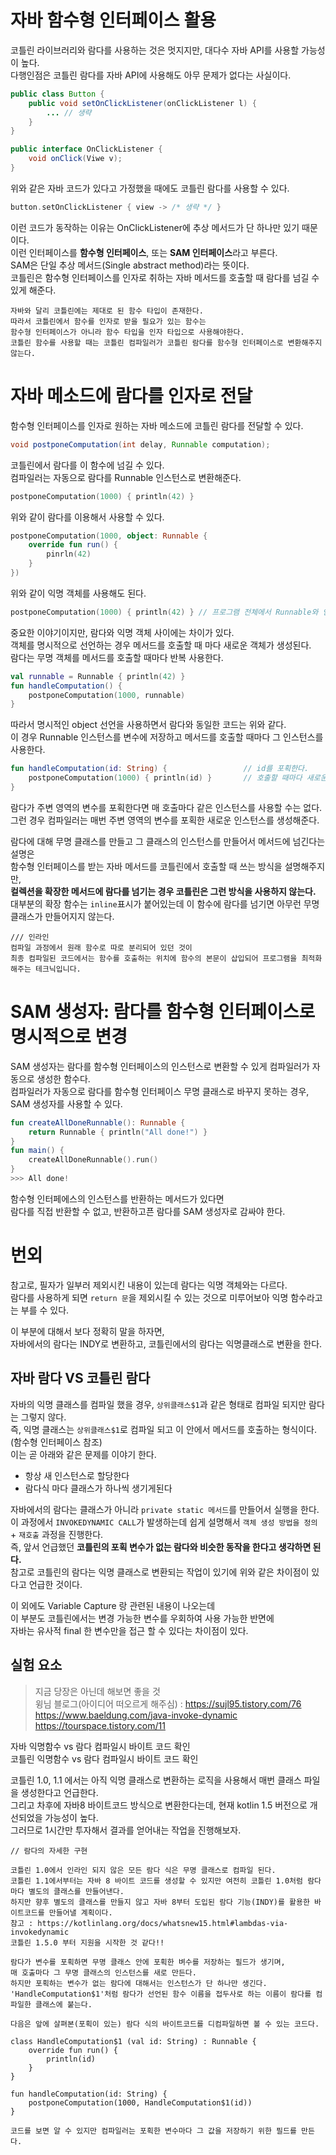 자바 함수형 인터페이스 활용
===========================    
코틀린 라이브러리와 람다를 사용하는 것은 멋지지만, 대다수 자바 API를 사용할 가능성이 높다.     
다행인점은 코틀린 람다를 자바 API에 사용해도 아무 문제가 없다는 사실이다.     

```java
public class Button {
    public void setOnClickListener(onClickListener l) { 
        ... // 생략  
    }
}
```
```java
public interface OnClickListener {
    void onClick(Viwe v);
}
```
위와 같은 자바 코드가 있다고 가정했을 때에도 코틀린 람다를 사용할 수 있다.   
   
```kt
button.setOnClickListener { view -> /* 생략 */ }    
```  
이런 코드가 동작하는 이유는 OnClickListener에 추상 메서드가 단 하나만 있기 때문이다.         
이런 인터페이스를 **함수형 인터페이스**, 또는 **SAM 인터페이스**라고 부른다.        
SAM은 단일 추상 메서드(Single abstract method)라는 뜻이다.           
코틀린은 함수형 인터페이스를 인자로 취하는 자바 메서드를 호출할 때 람다를 넘길 수 있게 해준다.        

```
자바와 달리 코틀린에는 제대로 된 함수 타입이 존재한다.       
따라서 코틀린에서 함수를 인자로 받을 필요가 있는 함수는        
함수형 인터페이스가 아니라 함수 타입을 인자 타입으로 사용해야한다.        
코틀린 함수를 사용할 때는 코틀린 컴파일러가 코틀린 람다를 함수형 인터페이스로 변환해주지 않는다.       
```

# 자바 메소드에 람다를 인자로 전달  
  
함수형 인터페이스를 인자로 원하는 자바 메소드에 코틀린 람다를 전달할 수 있다.         

```java
void postponeComputation(int delay, Runnable computation);
```
코틀린에서 람다를 이 함수에 넘길 수 있다.       
컴파일러는 자동으로 람다를 Runnable 인스턴스로 변환해준다.      

```kt
postponeComputation(1000) { println(42) }
```
위와 같이 람다를 이용해서 사용할 수 있다.   

```kt
postponeComputation(1000, object: Runnable {
    override fun run() {
        pinrln(42)
    }
})
```
위와 같이 익명 객체를 사용해도 된다.   

```kt
postponeComputation(1000) { println(42) } // 프로그램 전체에서 Runnable와 인스턴스는 단 하나만 만들어진다.   
```
중요한 이야기이지만, 람다와 익명 객체 사이에는 차이가 있다.        
객체를 명시적으로 선언하는 경우 메서드를 호출할 때 마다 새로운 객체가 생성된다.      
람다는 무명 객체를 메서드를 호출할 때마다 반복 사용한다.     

```kt
val runnable = Runnable { println(42) }
fun handleComputation() {
    postponeComputation(1000, runnable)
}
```
따라서 명시적인 object 선언을 사용하면서 람다와 동일한 코드는 위와 같다.       
이 경우 Runnable 인스턴스를 변수에 저장하고 메서드를 호출할 때마다 그 인스턴스를 사용한다.     

```kt
fun handleComputation(id: String) {                 // id를 포획한다.     
    postponeComputation(1000) { println(id) }       // 호출할 때마다 새로운 인스턴스 객체 생성 
}
```
람다가 주변 영역의 변수를 포획한다면 매 호출마다 같은 인스턴스를 사용할 수는 없다.    
그런 경우 컴파일러는 매번 주변 영역의 변수를 포획한 새로운 인스턴스를 생성해준다.     

람다에 대해 무명 클래스를 만들고 그 클래스의 인스턴스를 만들어서 메서드에 넘긴다는 설명은       
함수형 인터페이스를 받는 자바 메서드를 코틀린에서 호출할 때 쓰는 방식을 설명해주지만,         
**컬렉션을 확장한 메서드에 람다를 넘기는 경우 코틀린은 그런 방식을 사용하지 않는다.**     
대부분의 확장 함수는 `inline`표시가 붙어있는데 이 함수에 람다를 넘기면 아무런 무명 클래스가 만들어지지 않는다.      

```
/// 인라인
컴파일 과정에서 원래 함수로 따로 분리되어 있던 것이   
최종 컴파일된 코드에서는 함수를 호출하는 위치에 함수의 본문이 삽입되어 프로그램을 최적화해주는 테크닉입니다.
```
  
# SAM 생성자: 람다를 함수형 인터페이스로 명시적으로 변경     
SAM 생성자는 람다를 함수형 인터페이스의 인스턴스로 변환할 수 있게 컴파일러가 자동으로 생성한 함수다.       
컴파일러가 자동으로 람다를 함수형 인터페이스 무명 클래스로 바꾸지 못하는 경우, SAM 생성자를 사용할 수 있다.   

```kt
fun createAllDoneRunnable(): Runnable {
    return Runnable { println("All done!") }
}
fun main() {
    createAllDoneRunnable().run()
}
>>> All done!   
```
함수형 인터페에스의 인스턴스를 반환하는 메서드가 있다면     
람다를 직접 반환할 수 없고, 반환하고픈 람다를 SAM 생성자로 감싸야 한다.      


# 번외 
참고로, 필자가 일부러 제외시킨 내용이 있는데 람다는 익명 객체와는 다르다.              
람다를 사용하게 되면 `return 문`을 제외시킬 수 있는 것으로 미루어보아 익명 함수라고는 부를 수 있다.       
   
이 부분에 대해서 보다 정확히 말을 하자면,      
자바에서의 람다는 INDY로 변환하고, 코틀린에서의 람다는 익명클래스로 변환을 한다.   
  
## 자바 람다 VS 코틀린 람다 
자바의 익명 클래스를 컴파일 했을 경우, `상위클래스$1`과 같은 형태로 컴파일 되지만 람다는 그렇지 않다.          
즉, 익명 클래스는 `상위클래스$1`로 컴파일 되고 이 안에서 메서드를 호출하는 형식이다.(함수형 인터페이스 참조)   
이는 곧 아래와 같은 문제를 이야기 한다.  

* 항상 새 인스턴스로 할당한다
* 람다식 마다 클래스가 하나씩 생기게된다

자바에서의 람다는 클래스가 아니라 `private static 메서드`를 만들어서 실행을 한다.          
이 과정에서 `INVOKEDYNAMIC CALL`가 발생하는데 쉽게 설명해서 `객체 생성 방법을 정의` + `재호출` 과정을 진행한다.       
즉, 앞서 언급했던 **코틀린의 포획 변수가 없는 람다와 비슷한 동작을 한다고 생각하면 된다.**       
참고로 코틀린의 람다는 익명 클래스로 변환되는 작업이 있기에 위와 같은 차이점이 있다고 언급한 것이다.        
     
이 외에도 Variable Capture 랑 관련된 내용이 나오는데         
이 부분도 코틀린에서는 변경 가능한 변수를 우회하여 사용 가능한 반면에        
자바는 유사적 final 한 변수만을 접근 할 수 있다는 차이점이 있다.    

## 실험 요소   
> 지금 당장은 아닌데 해보면 좋을 것     
> 윙님 블로그(아이디어 떠오르게 해주심) : https://sujl95.tistory.com/76   
> https://www.baeldung.com/java-invoke-dynamic      
> https://tourspace.tistory.com/11   

자바 익명함수 vs 람다 컴파일시 바이트 코드 확인     
코틀린 익명함수 vs 람다 컴파일시 바이트 코드 확인     
  
코틀린 1.0, 1.1 에서는 아직 익명 클래스로 변환하는 로직을 사용해서 매번 클래스 파일을 생성한다고 언급한다.          
그리고 차후에 자바8 바이트코드 방식으로 변환한다는데, 현재 kotlin 1.5 버전으로 개선되었을 가능성이 높다.      
그러므로 1시간만 투자해서 결과를 얻어내는 작업을 진행해보자.    

```
// 람다의 자세한 구현 

코틀린 1.0에서 인라인 되지 않은 모든 람다 식은 무명 클래스로 컴파일 된다.     
코틀린 1.1에서부터는 자바 8 바이트 코드를 생성할 수 있지만 여전히 코틀린 1.0처럼 람다마다 별도의 클래스를 만들어낸다.      
하지만 향후 별도의 클래스를 만들지 않고 자바 8부터 도입된 람다 기능(INDY)를 활용한 바이트코드를 만들어낼 계획이다.       
참고 : https://kotlinlang.org/docs/whatsnew15.html#lambdas-via-invokedynamic   
코틀린 1.5.0 부터 지원을 시작한 것 같다!! 

람다가 변수를 포획하면 무명 클래스 안에 포획한 벼수를 저장하는 필드가 생기며,   
매 호출마다 그 무명 클래스의 인스턴스를 새로 만든다.   
하지만 포획하는 변수가 없는 람다에 대해서는 인스턴스가 단 하나만 생긴다.    
'HandleComputation$1'처럼 람다가 선언된 함수 이름을 접두사로 하는 이름이 람다를 컴파일한 클래스에 붙는다.   

다음은 앞에 살펴본(포획이 있는) 람다 식의 바이트코드를 디컴파일하면 볼 수 있는 코드다.    

class HandleComputation$1 (val id: String) : Runnable {
    override fun run() {
        println(id)
    }
}

fun handleComputation(id: String) {
    postponeComputation(1000, HandleComputation$1(id))
}

코드를 보면 알 수 있지만 컴파일러는 포획한 변수마다 그 값을 저장하기 위한 필드를 만든다.   
```  













